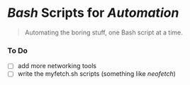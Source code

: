 # **_Bash_** Scripts for _Automation_

> Automating the boring stuff, one Bash script at a time.

### To Do
- [ ] add more networking tools
- [ ] write the myfetch.sh scripts (something like _neofetch_)
